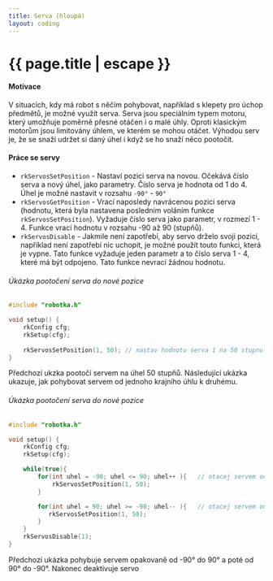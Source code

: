 ```yaml
---
title: Serva (hloupá)
layout: coding
---
```


# {{ page.title | escape }}

#### Motivace
V situacích, kdy má robot s něčím pohybovat, například s klepety pro úchop předmětů, je možné využít serva. Serva jsou speciálním typem motoru, který umožňuje poměrně přesné otáčen i o malé úhly. Oproti klasickým motorům jsou limitovány úhlem, ve kterém se mohou otáčet. Výhodou serv je, že se snaží udržet si daný úhel i když se ho snaží něco pootočit.

#### Práce se servy
- `rkServosSetPosition` - Nastaví pozici serva na novou. Očekává číslo serva a nový úhel, jako parametry. Číslo serva je hodnota od 1 do 4. Úhel je možné nastavit v rozsahu `-90°` - `90°`
- `rkServosGetPosition` - Vrací naposledy navrácenou pozici serva (hodnotu, která byla nastavena posledním voláním funkce `rkServosSetPosition`). Vyžaduje číslo serva jako parametr, v rozmezí 1 - 4. Funkce vrací hodnotu v rozsahu -90 až 90 (stupňů).
- `rkServosDisable` - Jakmile není zapotřebí, aby servo drželo svoji pozici, například není zapotřebí nic uchopit, je možné použít touto funkci, která je vypne. Tato funkce vyžaduje jeden parametr a to číslo serva 1 - 4, které má být odpojeno. Tato funkce nevrací žádnou hodnotu.

###### Úkázka pootočení serva do nové pozice
```cpp
#include "robotka.h"

void setup() {
    rkConfig cfg;
    rkSetup(cfg);
   
    rkServosSetPosition(1, 50); // nastav hodnotu serva 1 na 50 stupnu
}
``` 
Předchozí ukzka pootočí servem na úhel 50 stupňů. Následující ukázka ukazuje, jak pohybovat servem od jednoho krajního úhlu k druhému.

###### Úkázka pootočení serva do nové pozice
```cpp
#include "robotka.h"

void setup() {
    rkConfig cfg;
    rkSetup(cfg);

    while(true){
        for(int uhel = -90; uhel <= 90; uhel++ ){   // otacej servem od -90 do 90
            rkServosSetPosition(1, 50);
        }

        for(int uhel = 90; uhel >= -90; uhel-- ){   // otacej servem od 90 do -90
           rkServosSetPosition(1, 50);
        }
    }
    rkServosDisable(1);
}
``` 
Předchozí ukázka pohybuje servem opakovaně od -90° do 90° a poté od 90° do -90°. Nakonec deaktivuje servo